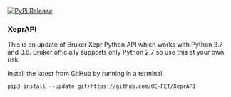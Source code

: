 [![PyPi Release](https://img.shields.io/pypi/v/XeprAPI.svg?style=flat)](https://pypi.org/project/XeprAPI/)

### XeprAPI

This is an update of Bruker Xepr Python API which works with Python 3.7 and 3.8. Bruker officially supports only
Python 2.7 so use this at your own risk.

Install the latest from GitHub by running in a terminal:

```shell
pip3 install --update git+https://github.com/OE-FET/XeprAPI
```
